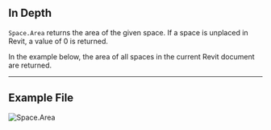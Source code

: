 ## In Depth
`Space.Area` returns the area of the given space. If a space is unplaced in Revit, a value of 0 is returned.

In the example below, the area of all spaces in the current Revit document are returned.
___
## Example File

![Space.Area](./Revit.Elements.Space.Area_img.jpg)
